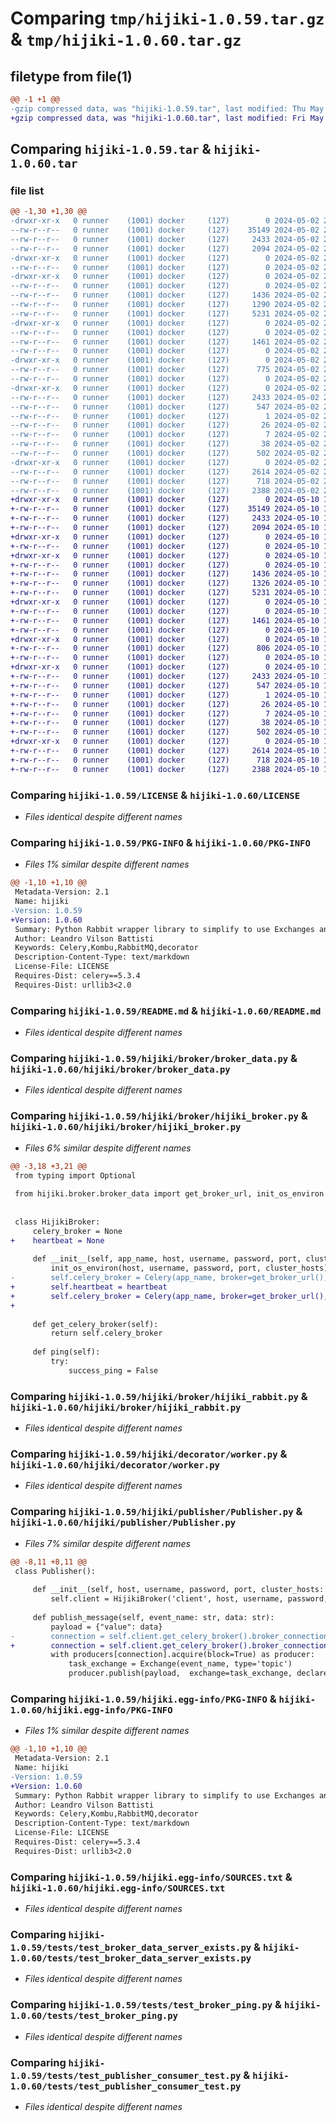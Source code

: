# Comparing `tmp/hijiki-1.0.59.tar.gz` & `tmp/hijiki-1.0.60.tar.gz`

## filetype from file(1)

```diff
@@ -1 +1 @@
-gzip compressed data, was "hijiki-1.0.59.tar", last modified: Thu May  2 20:03:02 2024, max compression
+gzip compressed data, was "hijiki-1.0.60.tar", last modified: Fri May 10 14:44:57 2024, max compression
```

## Comparing `hijiki-1.0.59.tar` & `hijiki-1.0.60.tar`

### file list

```diff
@@ -1,30 +1,30 @@
-drwxr-xr-x   0 runner    (1001) docker     (127)        0 2024-05-02 20:03:02.988008 hijiki-1.0.59/
--rw-r--r--   0 runner    (1001) docker     (127)    35149 2024-05-02 20:01:32.000000 hijiki-1.0.59/LICENSE
--rw-r--r--   0 runner    (1001) docker     (127)     2433 2024-05-02 20:03:02.988008 hijiki-1.0.59/PKG-INFO
--rw-r--r--   0 runner    (1001) docker     (127)     2094 2024-05-02 20:01:32.000000 hijiki-1.0.59/README.md
-drwxr-xr-x   0 runner    (1001) docker     (127)        0 2024-05-02 20:03:02.984008 hijiki-1.0.59/hijiki/
--rw-r--r--   0 runner    (1001) docker     (127)        0 2024-05-02 20:01:32.000000 hijiki-1.0.59/hijiki/__init__.py
-drwxr-xr-x   0 runner    (1001) docker     (127)        0 2024-05-02 20:03:02.984008 hijiki-1.0.59/hijiki/broker/
--rw-r--r--   0 runner    (1001) docker     (127)        0 2024-05-02 20:01:32.000000 hijiki-1.0.59/hijiki/broker/__init__.py
--rw-r--r--   0 runner    (1001) docker     (127)     1436 2024-05-02 20:01:32.000000 hijiki-1.0.59/hijiki/broker/broker_data.py
--rw-r--r--   0 runner    (1001) docker     (127)     1290 2024-05-02 20:01:32.000000 hijiki-1.0.59/hijiki/broker/hijiki_broker.py
--rw-r--r--   0 runner    (1001) docker     (127)     5231 2024-05-02 20:01:32.000000 hijiki-1.0.59/hijiki/broker/hijiki_rabbit.py
-drwxr-xr-x   0 runner    (1001) docker     (127)        0 2024-05-02 20:03:02.984008 hijiki-1.0.59/hijiki/decorator/
--rw-r--r--   0 runner    (1001) docker     (127)        0 2024-05-02 20:01:32.000000 hijiki-1.0.59/hijiki/decorator/__init__.py
--rw-r--r--   0 runner    (1001) docker     (127)     1461 2024-05-02 20:01:32.000000 hijiki-1.0.59/hijiki/decorator/worker.py
--rw-r--r--   0 runner    (1001) docker     (127)        0 2024-05-02 20:01:32.000000 hijiki-1.0.59/hijiki/hijiki.py
-drwxr-xr-x   0 runner    (1001) docker     (127)        0 2024-05-02 20:03:02.984008 hijiki-1.0.59/hijiki/publisher/
--rw-r--r--   0 runner    (1001) docker     (127)      775 2024-05-02 20:01:32.000000 hijiki-1.0.59/hijiki/publisher/Publisher.py
--rw-r--r--   0 runner    (1001) docker     (127)        0 2024-05-02 20:01:32.000000 hijiki-1.0.59/hijiki/publisher/__init__.py
-drwxr-xr-x   0 runner    (1001) docker     (127)        0 2024-05-02 20:03:02.988008 hijiki-1.0.59/hijiki.egg-info/
--rw-r--r--   0 runner    (1001) docker     (127)     2433 2024-05-02 20:03:02.000000 hijiki-1.0.59/hijiki.egg-info/PKG-INFO
--rw-r--r--   0 runner    (1001) docker     (127)      547 2024-05-02 20:03:02.000000 hijiki-1.0.59/hijiki.egg-info/SOURCES.txt
--rw-r--r--   0 runner    (1001) docker     (127)        1 2024-05-02 20:03:02.000000 hijiki-1.0.59/hijiki.egg-info/dependency_links.txt
--rw-r--r--   0 runner    (1001) docker     (127)       26 2024-05-02 20:03:02.000000 hijiki-1.0.59/hijiki.egg-info/requires.txt
--rw-r--r--   0 runner    (1001) docker     (127)        7 2024-05-02 20:03:02.000000 hijiki-1.0.59/hijiki.egg-info/top_level.txt
--rw-r--r--   0 runner    (1001) docker     (127)       38 2024-05-02 20:03:02.988008 hijiki-1.0.59/setup.cfg
--rw-r--r--   0 runner    (1001) docker     (127)      502 2024-05-02 20:02:06.000000 hijiki-1.0.59/setup.py
-drwxr-xr-x   0 runner    (1001) docker     (127)        0 2024-05-02 20:03:02.988008 hijiki-1.0.59/tests/
--rw-r--r--   0 runner    (1001) docker     (127)     2614 2024-05-02 20:01:32.000000 hijiki-1.0.59/tests/test_broker_data_server_exists.py
--rw-r--r--   0 runner    (1001) docker     (127)      718 2024-05-02 20:01:32.000000 hijiki-1.0.59/tests/test_broker_ping.py
--rw-r--r--   0 runner    (1001) docker     (127)     2388 2024-05-02 20:01:32.000000 hijiki-1.0.59/tests/test_publisher_consumer_test.py
+drwxr-xr-x   0 runner    (1001) docker     (127)        0 2024-05-10 14:44:57.165484 hijiki-1.0.60/
+-rw-r--r--   0 runner    (1001) docker     (127)    35149 2024-05-10 14:43:34.000000 hijiki-1.0.60/LICENSE
+-rw-r--r--   0 runner    (1001) docker     (127)     2433 2024-05-10 14:44:57.165484 hijiki-1.0.60/PKG-INFO
+-rw-r--r--   0 runner    (1001) docker     (127)     2094 2024-05-10 14:43:34.000000 hijiki-1.0.60/README.md
+drwxr-xr-x   0 runner    (1001) docker     (127)        0 2024-05-10 14:44:57.161483 hijiki-1.0.60/hijiki/
+-rw-r--r--   0 runner    (1001) docker     (127)        0 2024-05-10 14:43:34.000000 hijiki-1.0.60/hijiki/__init__.py
+drwxr-xr-x   0 runner    (1001) docker     (127)        0 2024-05-10 14:44:57.161483 hijiki-1.0.60/hijiki/broker/
+-rw-r--r--   0 runner    (1001) docker     (127)        0 2024-05-10 14:43:34.000000 hijiki-1.0.60/hijiki/broker/__init__.py
+-rw-r--r--   0 runner    (1001) docker     (127)     1436 2024-05-10 14:43:34.000000 hijiki-1.0.60/hijiki/broker/broker_data.py
+-rw-r--r--   0 runner    (1001) docker     (127)     1326 2024-05-10 14:43:34.000000 hijiki-1.0.60/hijiki/broker/hijiki_broker.py
+-rw-r--r--   0 runner    (1001) docker     (127)     5231 2024-05-10 14:43:34.000000 hijiki-1.0.60/hijiki/broker/hijiki_rabbit.py
+drwxr-xr-x   0 runner    (1001) docker     (127)        0 2024-05-10 14:44:57.165484 hijiki-1.0.60/hijiki/decorator/
+-rw-r--r--   0 runner    (1001) docker     (127)        0 2024-05-10 14:43:34.000000 hijiki-1.0.60/hijiki/decorator/__init__.py
+-rw-r--r--   0 runner    (1001) docker     (127)     1461 2024-05-10 14:43:34.000000 hijiki-1.0.60/hijiki/decorator/worker.py
+-rw-r--r--   0 runner    (1001) docker     (127)        0 2024-05-10 14:43:34.000000 hijiki-1.0.60/hijiki/hijiki.py
+drwxr-xr-x   0 runner    (1001) docker     (127)        0 2024-05-10 14:44:57.165484 hijiki-1.0.60/hijiki/publisher/
+-rw-r--r--   0 runner    (1001) docker     (127)      806 2024-05-10 14:43:34.000000 hijiki-1.0.60/hijiki/publisher/Publisher.py
+-rw-r--r--   0 runner    (1001) docker     (127)        0 2024-05-10 14:43:34.000000 hijiki-1.0.60/hijiki/publisher/__init__.py
+drwxr-xr-x   0 runner    (1001) docker     (127)        0 2024-05-10 14:44:57.165484 hijiki-1.0.60/hijiki.egg-info/
+-rw-r--r--   0 runner    (1001) docker     (127)     2433 2024-05-10 14:44:57.000000 hijiki-1.0.60/hijiki.egg-info/PKG-INFO
+-rw-r--r--   0 runner    (1001) docker     (127)      547 2024-05-10 14:44:57.000000 hijiki-1.0.60/hijiki.egg-info/SOURCES.txt
+-rw-r--r--   0 runner    (1001) docker     (127)        1 2024-05-10 14:44:57.000000 hijiki-1.0.60/hijiki.egg-info/dependency_links.txt
+-rw-r--r--   0 runner    (1001) docker     (127)       26 2024-05-10 14:44:57.000000 hijiki-1.0.60/hijiki.egg-info/requires.txt
+-rw-r--r--   0 runner    (1001) docker     (127)        7 2024-05-10 14:44:57.000000 hijiki-1.0.60/hijiki.egg-info/top_level.txt
+-rw-r--r--   0 runner    (1001) docker     (127)       38 2024-05-10 14:44:57.165484 hijiki-1.0.60/setup.cfg
+-rw-r--r--   0 runner    (1001) docker     (127)      502 2024-05-10 14:44:02.000000 hijiki-1.0.60/setup.py
+drwxr-xr-x   0 runner    (1001) docker     (127)        0 2024-05-10 14:44:57.165484 hijiki-1.0.60/tests/
+-rw-r--r--   0 runner    (1001) docker     (127)     2614 2024-05-10 14:43:34.000000 hijiki-1.0.60/tests/test_broker_data_server_exists.py
+-rw-r--r--   0 runner    (1001) docker     (127)      718 2024-05-10 14:43:34.000000 hijiki-1.0.60/tests/test_broker_ping.py
+-rw-r--r--   0 runner    (1001) docker     (127)     2388 2024-05-10 14:43:34.000000 hijiki-1.0.60/tests/test_publisher_consumer_test.py
```

### Comparing `hijiki-1.0.59/LICENSE` & `hijiki-1.0.60/LICENSE`

 * *Files identical despite different names*

### Comparing `hijiki-1.0.59/PKG-INFO` & `hijiki-1.0.60/PKG-INFO`

 * *Files 1% similar despite different names*

```diff
@@ -1,10 +1,10 @@
 Metadata-Version: 2.1
 Name: hijiki
-Version: 1.0.59
+Version: 1.0.60
 Summary: Python Rabbit wrapper library to simplify to use Exchanges and Queues with decorators
 Author: Leandro Vilson Battisti
 Keywords: Celery,Kombu,RabbitMQ,decorator
 Description-Content-Type: text/markdown
 License-File: LICENSE
 Requires-Dist: celery==5.3.4
 Requires-Dist: urllib3<2.0
```

### Comparing `hijiki-1.0.59/README.md` & `hijiki-1.0.60/README.md`

 * *Files identical despite different names*

### Comparing `hijiki-1.0.59/hijiki/broker/broker_data.py` & `hijiki-1.0.60/hijiki/broker/broker_data.py`

 * *Files identical despite different names*

### Comparing `hijiki-1.0.59/hijiki/broker/hijiki_broker.py` & `hijiki-1.0.60/hijiki/broker/hijiki_broker.py`

 * *Files 6% similar despite different names*

```diff
@@ -3,18 +3,21 @@
 from typing import Optional
 
 from hijiki.broker.broker_data import get_broker_url, init_os_environ
 
 
 class HijikiBroker:
     celery_broker = None
+    heartbeat = None
 
     def __init__(self, app_name, host, username, password, port, cluster_hosts, heartbeat: Optional[float] = 60):
         init_os_environ(host, username, password, port, cluster_hosts)
-        self.celery_broker = Celery(app_name, broker=get_broker_url(), set_as_current=True, heartbeat=heartbeat)
+        self.heartbeat = heartbeat
+        self.celery_broker = Celery(app_name, broker=get_broker_url(), set_as_current=True)
+
 
     def get_celery_broker(self):
         return self.celery_broker
 
     def ping(self):
         try:
             success_ping = False
```

### Comparing `hijiki-1.0.59/hijiki/broker/hijiki_rabbit.py` & `hijiki-1.0.60/hijiki/broker/hijiki_rabbit.py`

 * *Files identical despite different names*

### Comparing `hijiki-1.0.59/hijiki/decorator/worker.py` & `hijiki-1.0.60/hijiki/decorator/worker.py`

 * *Files identical despite different names*

### Comparing `hijiki-1.0.59/hijiki/publisher/Publisher.py` & `hijiki-1.0.60/hijiki/publisher/Publisher.py`

 * *Files 7% similar despite different names*

```diff
@@ -8,11 +8,11 @@
 class Publisher():
 
     def __init__(self, host, username, password, port, cluster_hosts: str = None, heartbeat: Optional[float] = 60):
         self.client = HijikiBroker('client', host, username, password, port, cluster_hosts, heartbeat=heartbeat)
 
     def publish_message(self, event_name: str, data: str):
         payload = {"value": data}
-        connection = self.client.get_celery_broker().broker_connection()
+        connection = self.client.get_celery_broker().broker_connection(heartbeat=self.client.heartbeat)
         with producers[connection].acquire(block=True) as producer:
             task_exchange = Exchange(event_name, type='topic')
             producer.publish(payload,  exchange=task_exchange, declare=[task_exchange], routing_key='x')
```

### Comparing `hijiki-1.0.59/hijiki.egg-info/PKG-INFO` & `hijiki-1.0.60/hijiki.egg-info/PKG-INFO`

 * *Files 1% similar despite different names*

```diff
@@ -1,10 +1,10 @@
 Metadata-Version: 2.1
 Name: hijiki
-Version: 1.0.59
+Version: 1.0.60
 Summary: Python Rabbit wrapper library to simplify to use Exchanges and Queues with decorators
 Author: Leandro Vilson Battisti
 Keywords: Celery,Kombu,RabbitMQ,decorator
 Description-Content-Type: text/markdown
 License-File: LICENSE
 Requires-Dist: celery==5.3.4
 Requires-Dist: urllib3<2.0
```

### Comparing `hijiki-1.0.59/hijiki.egg-info/SOURCES.txt` & `hijiki-1.0.60/hijiki.egg-info/SOURCES.txt`

 * *Files identical despite different names*

### Comparing `hijiki-1.0.59/tests/test_broker_data_server_exists.py` & `hijiki-1.0.60/tests/test_broker_data_server_exists.py`

 * *Files identical despite different names*

### Comparing `hijiki-1.0.59/tests/test_broker_ping.py` & `hijiki-1.0.60/tests/test_broker_ping.py`

 * *Files identical despite different names*

### Comparing `hijiki-1.0.59/tests/test_publisher_consumer_test.py` & `hijiki-1.0.60/tests/test_publisher_consumer_test.py`

 * *Files identical despite different names*

